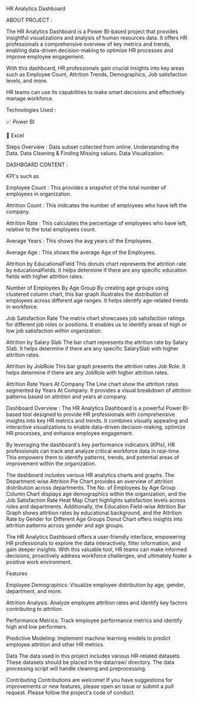 HR Analytics Dashboard

ABOUT PROJECT :

The HR Analytics Dashboard is a Power BI-based project that provides insightful visualizations and analysis of human resources data. It offers HR professionals a comprehensive overview of key metrics and trends, enabling data-driven decision-making to optimize HR processes and improve employee engagement.

With this dashboard, HR professionals gain crucial insights into key areas such as Employee Count, Attrition Trends, Demographics, Job satisfaction levels, and more.

HR teams can use its capabilities to make smart decisions and effectively manage workforce.


Technologies Used :

📈 Power BI

🔢 Excel

Steps Overview :
Data subset collected from online.
Understanding the Data.
Data Cleaning & Finding Missing values.
Data Visualization.

DASHBOARD CONTENT :

KPI's such as

Employee Count : This provides a snapshot of the total number of employees in organization.

Attrition Count : This indicates the number of employees who have left the company.

Attrition Rate : This calculates the percentage of employees who have left, relative to the total employees count.

Average Years : This shows the avg years of the Employees.

Average Age : This shows the average Age of the Employees.


Attrition by EducationalField
This donuts chart represents the attrition rate by educationalfields. It helps determine if there are any specific education fields with higher attrition rates.


Number of Employees By Age Group
By creating age groups using clustered column chart, this bar graph illustrates the distribution of employees across different age ranges. It helps identify age-related trends in workforce.


Job Satisfaction Rate
The matrix chart showcases job satisfaction ratings for different job roles or positions. It enables us to identify areas of high or low job satisfaction within organization.


Attrition by Salary Slab
The bar chart represents the attrition rate by Salary Slab. It helps determine if there are any specific SalarySlab with higher attrition rates.


Attrition by JobRole
This bar graph presents the attrition rates Job Role. It helps determine if there are any JobRole with higher attrition rates.


Attrition Rate Years At Company
The Line chart show the attrition rates segmented by Years At Company. It provides a visual breakdown of attrition patterns based on attrition and years at company.


Dashboard Overview :
The HR Analytics Dashboard is a powerful Power BI-based tool designed to provide HR professionals with comprehensive insights into key HR metrics and trends. It combines visually appealing and interactive visualizations to enable data-driven decision-making, optimize HR processes, and enhance employee engagement.

By leveraging the dashboard's key performance indicators (KPIs), HR professionals can track and analyze critical workforce data in real-time. This empowers them to identify patterns, trends, and potential areas of improvement within the organization.

The dashboard includes various HR analytics charts and graphs. The Department-wise Attrition Pie Chart provides an overview of attrition distribution across departments. The No. of Employees by Age Group Column Chart displays age demographics within the organization, and the Job Satisfaction Rate Heat Map Chart highlights satisfaction levels across roles and departments. Additionally, the Education Field-wise Attrition Bar Graph shows attrition rates by educational background, and the Attrition Rate by Gender for Different Age Groups Donut Chart offers insights into attrition patterns across gender and age groups.

The HR Analytics Dashboard offers a user-friendly interface, empowering HR professionals to explore the data interactively, filter information, and gain deeper insights. With this valuable tool, HR teams can make informed decisions, proactively address workforce challenges, and ultimately foster a positive work environment.

Features

Employee Demographics: Visualize employee distribution by age, gender, department, and more.

Attrition Analysis: Analyze employee attrition rates and identify key factors contributing to attrition.

Performance Metrics: Track employee performance metrics and identify high and low performers.

Predictive Modeling: Implement machine learning models to predict employee attrition and other HR metrics.


Data
The data used in this project includes various HR-related datasets. These datasets should be placed in the data/raw/ directory. The data processing script will handle cleaning and preprocessing.

Contributing
Contributions are welcome! If you have suggestions for improvements or new features, please open an issue or submit a pull request. Please follow the project's code of conduct.
